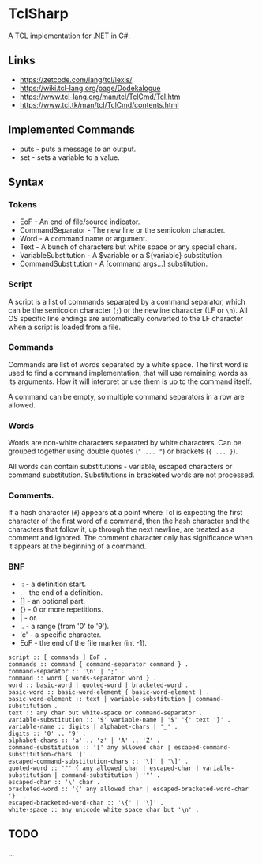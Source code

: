 ﻿# TclSharp

A TCL implementation for .NET in C#.

## Links

* https://zetcode.com/lang/tcl/lexis/
* https://wiki.tcl-lang.org/page/Dodekalogue
* https://www.tcl-lang.org/man/tcl/TclCmd/Tcl.htm
* https://www.tcl.tk/man/tcl/TclCmd/contents.html


## Implemented Commands

* puts - puts a message to an output.
* set - sets a variable to a value.


## Syntax

### Tokens

* EoF - An end of file/source indicator.
* CommandSeparator - The new line or the semicolon character.
* Word - A command name or argument.
* Text - A bunch of characters but white space or any special chars.
* VariableSubstitution - A $variable or a ${variable} substitution.
* CommandSubstitution - A \[command args...] substitution.

### Script

A script is a list of commands separated by a command separator, which can be the semicolon character (`;`)
or the newline character (LF or `\n`). All OS specific line endings are automatically converted to the LF
character when a script is loaded from a file.

### Commands

Commands are list of words separated by a white space. The first word is used to find a command implementation,
that will use remaining words as its arguments. How it will interpret or use them is up to the command itself.

A command can be empty, so multiple command separators in a row are allowed. 

### Words

Words are non-white characters separated by white characters. Can be grouped together using double quotes (`" ... "`) or
brackets (`{ ... }`).

All words can contain substitutions - variable, escaped characters or command substitution. Substitutions in bracketed words
are not processed.

### Comments.

If a hash character (`#`) appears at a point where Tcl is expecting the first character of the first word of a command,
then the hash character and the characters that follow it, up through the next newline, are treated as a comment and ignored.
The comment character only has significance when it appears at the beginning of a command.

### BNF

* ::  - a definition start.
* .   - the end of a definition.
* \[] - an optional part.
* {}  - 0 or more repetitions.
* \|  - or.
* ..  - a range (from '0' to '9').
* 'c' - a specific character.
* EoF - the end of the file marker (int -1). 

````
script :: [ commands ] EoF .
commands :: command { command-separator command } .
command-separator :: '\n' | ';' .
command :: word { words-separator word } .
word :: basic-word | quoted-word | bracketed-word .
basic-word :: basic-word-element { basic-word-element } .
basic-word-element :: text | variable-substitution | command-substitution .
text :: any char but white-space or command-separator .
variable-substitution :: '$' variable-name | '$' '{' text '}' .
variable-name :: digits | alphabet-chars | '_' .
digits :: '0' .. '9' .
alphabet-chars :: 'a' .. 'z' | 'A' .. 'Z' .
command-substitution :: '[' any allowed char | escaped-command-substitution-chars ']' .
escaped-command-substitution-chars :: '\[' | '\]' .
quoted-word :: '"' { any allowed char | escaped-char | variable-substitution | command-substitution } '"' .
escaped-char :: '\' char .
bracketed-word :: '{' any allowed char | escaped-bracketed-word-char '}' .
escaped-bracketed-word-char :: '\{' | '\}' .
white-space :: any unicode white space char but '\n' .
````


## TODO

...
